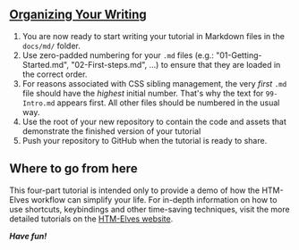 <section
  id="organizing-your-writing"
  aria-labelledby="organizing-your-writing"
  data-item="Organizing Your Writing"
>
  <h2><a href="#organizing-your-writing">Organizing Your Writing</a></h2>

1. You are now ready to start writing your tutorial in Markdown files in the `docs/md/` folder. 
2. Use zero-padded numbering for your `.md` files (e.g.: "01-Getting-Started.md", "02-First-steps.md", ...) to ensure that they are loaded in the correct order.
3. For reasons associated with CSS sibling management, the very _first_ `.md` file should have the _highest_ initial number. That's why the text for `99-Intro.md` appears first. All other files should be numbered in the usual way.
4. Use the root of your new repository to contain the code and assets that demonstrate the finished version of your tutorial
5. Push your repository to GitHub when the tutorial is ready to share.

## Where to go from here

This four-part tutorial is intended only to provide a demo of how the HTM-Elves workflow can simplify your life. For in-depth information on how to use shortcuts, keybindings and other time-saving techniques, visit the more detailed tutorials on the [HTM-Elves website](https://HTM-Elves.github.io).

***Have fun!***

</section>

